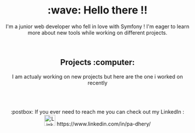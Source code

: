 <p>
  <h1 align="center"> :wave: Hello there !! </h1>
</p>
<p align="center">
  I'm a junior web developer who fell in love with Symfony ! I'm eager to learn more about new tools while working on different projects.
</p>
<br />
  
<h2 align="center">Projects :computer:</h2>
<p align="center">I am actualy working on new projects but here are the one i worked on recently</p>
<br />



<br />
<p align="center">
  :postbox: If you ever need to reach me you can check out my LinkedIn : <br/>
<img src="https://cdn-icons-png.flaticon.com/512/61/61109.png" alt="LinkedIn" width="30"> https://www.linkedin.com/in/pa-dhery/
</p>



